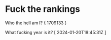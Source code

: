 # Fuck the rankings

Who the hell am I?
{ 1709133 }

What fucking year is it?
[ 2024-01-20T18:45:31Z ]
